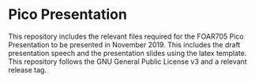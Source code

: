 # Pico Presentation
This repository includes the relevant files required for the FOAR705 Pico Presentation to be presented in November 2019. This includes the draft presentation speech and the presentation slides using the latex template. This repository follows the GNU General Public License v3 and a relevant release tag.  

